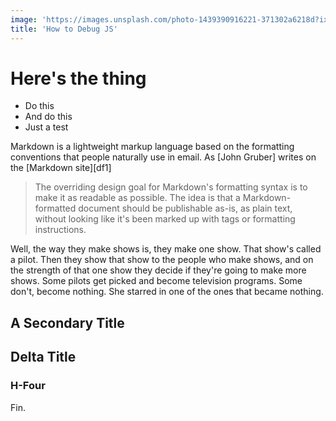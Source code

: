 ```yaml
---
image: 'https://images.unsplash.com/photo-1439390916221-371302a6218d?ixlib=rb-0.3.5&q=80&fm=jpg&w=1080&fit=max&s=c4b70d2aa458dd09e4304be40c9d5ac2'
title: 'How to Debug JS'
---
```


# Here's the thing
- Do this
- And do this
- Just a test

Markdown is a lightweight markup language based on the formatting conventions that people naturally use in email.  As [John Gruber] writes on the [Markdown site][df1]

> The overriding design goal for Markdown's
> formatting syntax is to make it as readable
> as possible. The idea is that a
> Markdown-formatted document should be
> publishable as-is, as plain text, without
> looking like it's been marked up with tags
> or formatting instructions.

Well, the way they make shows is, they make one show. That show's called a pilot. Then they show that show to the people who make shows, and on the strength of that one show they decide if they're going to make more shows. Some pilots get picked and become television programs. Some don't, become nothing. She starred in one of the ones that became nothing.

## A Secondary Title

## Delta Title

### H-Four

Fin.
